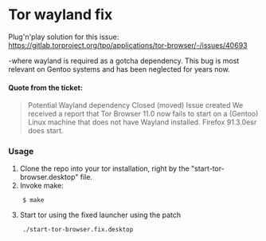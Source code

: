 # Tor wayland fix
Plug'n'play solution for this issue:
https://gitlab.torproject.org/tpo/applications/tor-browser/-/issues/40693

-where wayland is required as a gotcha dependency.
This bug is most relevant on Gentoo systems and has been neglected for years now.

#### Quote from the ticket:
> Potential Wayland dependency
> Closed (moved) Issue created
> We received a report that Tor Browser 11.0 now fails to start on a (Gentoo) Linux machine that does not have Wayland installed. Firefox 91.3.0esr does start.


### Usage
 1. Clone the repo into your tor installation, right by the "start-tor-browser.desktop" file.
 2. Invoke make:
```
 	$ make
```
 3. Start tor using the fixed launcher using the patch
```
 	./start-tor-browser.fix.desktop
```
